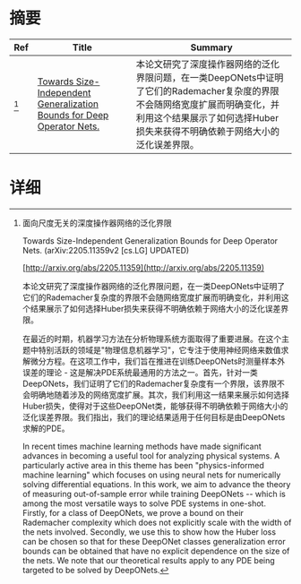 # 摘要

| Ref | Title | Summary |
| --- | --- | --- |
| [^1] | [Towards Size-Independent Generalization Bounds for Deep Operator Nets.](http://arxiv.org/abs/2205.11359) | 本论文研究了深度操作器网络的泛化界限问题，在一类DeepONets中证明了它们的Rademacher复杂度的界限不会随网络宽度扩展而明确变化，并利用这个结果展示了如何选择Huber损失来获得不明确依赖于网络大小的泛化误差界限。 |

# 详细

[^1]: 面向尺度无关的深度操作器网络的泛化界限

    Towards Size-Independent Generalization Bounds for Deep Operator Nets. (arXiv:2205.11359v2 [cs.LG] UPDATED)

    [http://arxiv.org/abs/2205.11359](http://arxiv.org/abs/2205.11359)

    本论文研究了深度操作器网络的泛化界限问题，在一类DeepONets中证明了它们的Rademacher复杂度的界限不会随网络宽度扩展而明确变化，并利用这个结果展示了如何选择Huber损失来获得不明确依赖于网络大小的泛化误差界限。

    

    在最近的时期，机器学习方法在分析物理系统方面取得了重要进展。在这个主题中特别活跃的领域是"物理信息机器学习"，它专注于使用神经网络来数值求解微分方程。在这项工作中，我们旨在推进在训练DeepONets时测量样本外误差的理论 - 这是解决PDE系统最通用的方法之一。首先，针对一类DeepONets，我们证明了它们的Rademacher复杂度有一个界限，该界限不会明确地随着涉及的网络宽度扩展。其次，我们利用这一结果来展示如何选择Huber损失，使得对于这些DeepONet类，能够获得不明确依赖于网络大小的泛化误差界限。我们指出，我们的理论结果适用于任何目标是由DeepONets求解的PDE。

    In recent times machine learning methods have made significant advances in becoming a useful tool for analyzing physical systems. A particularly active area in this theme has been "physics-informed machine learning" which focuses on using neural nets for numerically solving differential equations. In this work, we aim to advance the theory of measuring out-of-sample error while training DeepONets -- which is among the most versatile ways to solve PDE systems in one-shot.  Firstly, for a class of DeepONets, we prove a bound on their Rademacher complexity which does not explicitly scale with the width of the nets involved. Secondly, we use this to show how the Huber loss can be chosen so that for these DeepONet classes generalization error bounds can be obtained that have no explicit dependence on the size of the nets. We note that our theoretical results apply to any PDE being targeted to be solved by DeepONets.
    

